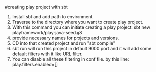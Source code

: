 #creating play project with sbt
1. Install sbt and add path to environment.
2. Traverse to the directory where you want to create play project.
3. With this command you can initiate creating a play project: sbt new playframework/play-java-seed.g8
4. provide necessary names for projects and versions.
5. CD into that created project and run "sbt compile"
5. sbt run will run this project in default 9000 port and it will add some default filters with it like URL filter.
6. You can disable all these filtering in conf file. by this line: play.filters.enabled=[]

